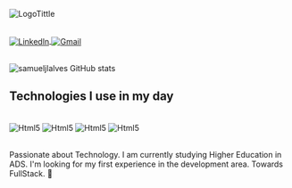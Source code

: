 ![LogoTittle](https://github.com/samueljlalves/samueljlalves/assets/156720510/5c1be9c2-f13c-4646-839c-4f4087df9ccc)

<div style="display: inline_block"><br/><a href="https://www.linkedin.com/in/samueljlalves/" target="_blank">
          <img align="center" src="https://img.shields.io/badge/LinkedIn-0077B5?style=for-the-badge&logo=linkedin&logoColor=white" alt="Linkedln" >
        </a>
<a href="mailto: (samueljlalves99@hotmail.com)">
          <img align="center" src="https://img.shields.io/badge/Gmail-D14836?style=for-the-badge&logo=gmail&logoColor=white" target="_blank" alt="Gmail" >
        </a>
</div><br/>

![samueljlalves GitHub stats](https://github-readme-stats.vercel.app/api?username=samueljlalves&show_icons=true&theme=radical)

## Technologies I use in my day

<div style="display: inline_block"><br/>
    <img align="center" alt="Html5" src="https://img.shields.io/badge/HTML5-E34F26?style=for-the-badge&logo=html5&logoColor=white"/>
    <img align="center" alt="Html5" src="https://img.shields.io/badge/CSS3-1572B6?style=for-the-badge&logo=css3&logoColor=white"/>
    <img align="center" alt="Html5" src=https://img.shields.io/badge/Python-14354C?style=for-the-badge&logo=python&logoColor=white/>
    <img align="center" alt="Html5" src=https://img.shields.io/badge/MySQL-00000F?style=for-the-badge&logo=mysql&logoColor=white>
</div><br/>

Passionate about Technology. I am currently studying Higher Education in ADS. I'm looking for my first experience in the development area. Towards FullStack. 🚀
